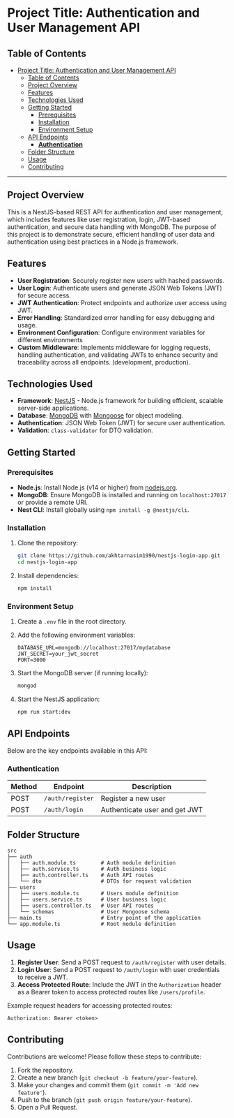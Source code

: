 # Project Title: Authentication and User Management API

## Table of Contents

- [Project Title: Authentication and User Management API](#project-title-authentication-and-user-management-api)
  - [Table of Contents](#table-of-contents)
  - [Project Overview](#project-overview)
  - [Features](#features)
  - [Technologies Used](#technologies-used)
  - [Getting Started](#getting-started)
    - [Prerequisites](#prerequisites)
    - [Installation](#installation)
    - [Environment Setup](#environment-setup)
  - [API Endpoints](#api-endpoints)
    - [**Authentication**](#authentication)
  - [Folder Structure](#folder-structure)
  - [Usage](#usage)
  - [Contributing](#contributing)

---

## Project Overview

This is a NestJS-based REST API for authentication and user management, which includes features like user registration, login, JWT-based authentication, and secure data handling with MongoDB. The purpose of this project is to demonstrate secure, efficient handling of user data and authentication using best practices in a Node.js framework.

## Features

- **User Registration**: Securely register new users with hashed passwords.
- **User Login**: Authenticate users and generate JSON Web Tokens (JWT) for secure access.
- **JWT Authentication**: Protect endpoints and authorize user access using JWT.
- **Error Handling**: Standardized error handling for easy debugging and usage.
- **Environment Configuration**: Configure environment variables for different environments
- **Custom Middleware**: Implements middleware for logging requests, handling authentication, and validating JWTs to enhance security and traceability across all endpoints. (development, production).

## Technologies Used

- **Framework**: [NestJS](https://nestjs.com/) - Node.js framework for building efficient, scalable server-side applications.
- **Database**: [MongoDB](https://www.mongodb.com/) with [Mongoose](https://mongoosejs.com/) for object modeling.
- **Authentication**: JSON Web Token (JWT) for secure user authentication.
- **Validation**: `class-validator` for DTO validation.

## Getting Started

### Prerequisites

- **Node.js**: Install Node.js (v14 or higher) from [nodejs.org](https://nodejs.org/).
- **MongoDB**: Ensure MongoDB is installed and running on `localhost:27017` or provide a remote URI.
- **Nest CLI**: Install globally using `npm install -g @nestjs/cli`.

### Installation

1. Clone the repository:

   ```bash
   git clone https://github.com/akhtarnasim1990/nestjs-login-app.git
   cd nestjs-login-app
   ```

2. Install dependencies:
   ```bash
   npm install
   ```

### Environment Setup

1. Create a `.env` file in the root directory.
2. Add the following environment variables:

   ```plaintext
   DATABASE_URL=mongodb://localhost:27017/mydatabase
   JWT_SECRET=your_jwt_secret
   PORT=3000
   ```

3. Start the MongoDB server (if running locally):

   ```bash
   mongod
   ```

4. Start the NestJS application:
   ```bash
   npm run start:dev
   ```

## API Endpoints

Below are the key endpoints available in this API:

### **Authentication**

| Method | Endpoint         | Description                   |
| ------ | ---------------- | ----------------------------- |
| POST   | `/auth/register` | Register a new user           |
| POST   | `/auth/login`    | Authenticate user and get JWT |

## Folder Structure

```plaintext
src
├── auth
│   ├── auth.module.ts        # Auth module definition
│   ├── auth.service.ts       # Auth business logic
│   ├── auth.controller.ts    # Auth API routes
│   └── dto                   # DTOs for request validation
├── users
│   ├── users.module.ts       # Users module definition
│   ├── users.service.ts      # User business logic
│   ├── users.controller.ts   # User API routes
│   └── schemas               # User Mongoose schema
├── main.ts                   # Entry point of the application
└── app.module.ts             # Root module definition
```

## Usage

1. **Register User**: Send a POST request to `/auth/register` with user details.
2. **Login User**: Send a POST request to `/auth/login` with user credentials to receive a JWT.
3. **Access Protected Route**: Include the JWT in the `Authorization` header as a Bearer token to access protected routes like `/users/profile`.

Example request headers for accessing protected routes:

```plaintext
Authorization: Bearer <token>
```

## Contributing

Contributions are welcome! Please follow these steps to contribute:

1. Fork the repository.
2. Create a new branch (`git checkout -b feature/your-feature`).
3. Make your changes and commit them (`git commit -m 'Add new feature'`).
4. Push to the branch (`git push origin feature/your-feature`).
5. Open a Pull Request.
